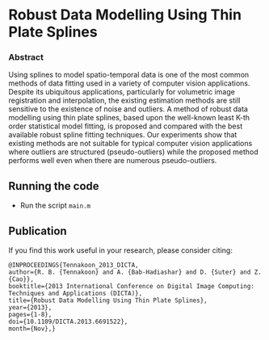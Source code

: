 # Robust Data Modelling Using Thin Plate Splines

### Abstract

Using splines to model spatio-temporal data is one of the most common methods of data fitting used in a variety of computer vision applications. Despite its ubiquitous applications, particularly for volumetric image registration and interpolation, the existing estimation methods are still sensitive to the existence of noise and outliers. A method of robust data modelling using thin plate splines, based upon the well-known least K-th order statistical model fitting, is proposed and compared with the best available robust spline fitting techniques. Our experiments show that existing methods are not suitable for typical computer vision applications where outliers are structured (pseudo-outliers) while the proposed method performs well even when there are numerous pseudo-outliers.

## Running the code
* Run the script `main.m`

## Publication

If you find this work useful in your research, please consider citing:

	@INPROCEEDINGS{Tennakoon_2013_DICTA, 
	author={R. B. {Tennakoon} and A. {Bab-Hadiashar} and D. {Suter} and Z. {Cao}}, 
	booktitle={2013 International Conference on Digital Image Computing: Techniques and Applications (DICTA)}, 
	title={Robust Data Modelling Using Thin Plate Splines}, 
	year={2013}, 
	pages={1-8}, 
	doi={10.1109/DICTA.2013.6691522}, 
	month={Nov},}
